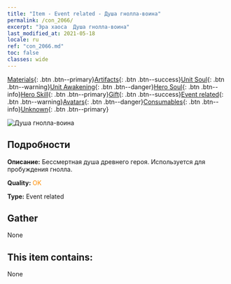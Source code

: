 ```yaml
---
title: "Item - Event related - Душа гнолла-воина"
permalink: /con_2066/
excerpt: "Эра хаоса  Душа гнолла-воина"
last_modified_at: 2021-05-18
locale: ru
ref: "con_2066.md"
toc: false
classes: wide
---
```

 [Materials](/ItemsRU/){: .btn .btn--primary}[Artifacts](/ItemsRU/Artifacts/){: .btn .btn--success}[Unit Soul](/ItemsRU/UnitSoul/){: .btn .btn--warning}[Unit Awakening](/ItemsRU/UnitAwakening/){: .btn .btn--danger}[Hero Soul](/ItemsRU/HeroSoul/){: .btn .btn--info}[Hero Skill](/ItemsRU/HeroSkill/){: .btn .btn--primary}[Gift](/ItemsRU/Gift/){: .btn .btn--success}[Event related](/ItemsRU/Events/){: .btn .btn--warning}[Avatars](/ItemsRU/Avatars/){: .btn .btn--danger}[Consumables](/ItemsRU/Consumables/){: .btn .btn--info}[Unknown](/ItemsRU/Unknown/){: .btn .btn--primary}

 ![Душа гнолла-воина](/images/t/juexing_801.jpg)

## Подробности
 **Описание:** Бессмертная душа древнего героя. Используется для пробуждения гнолла.

 **Quality:** <span style="color: #FF8C00">OK</span>

 **Type:** Event related

## Gather

  None

## This item contains:

  None

